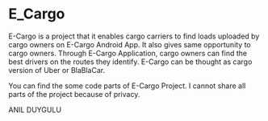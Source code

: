 # E_Cargo

E-Cargo is a project that it enables cargo carriers to find loads uploaded by cargo owners on E-Cargo Android App. It also gives same opportunity to cargo owners. Through E-Cargo Application, cargo owners can find the best drivers on the routes they identify. E-Cargo can be thought as cargo version of Uber or BlaBlaCar.

You can find the some code parts of E-Cargo Project. I cannot share all parts of the project because of privacy.

ANIL DUYGULU

